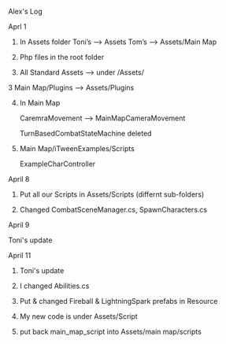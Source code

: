 Alex's Log


Aprl 1 

1. In Assets folder
Toni’s —> Assets
Tom’s —> Assets/Main Map

2. Php files in the root folder

3. All Standard Assets —> under /Assets/

3 Main Map/Plugins —> Assets/Plugins

4. In Main Map

	CaremraMovement --> MainMapCameraMovement

	TurnBasedCombatStateMachine deleted

5. Main Map/iTweenExamples/Scripts

	ExampleCharController 


April 8

1. Put all our Scripts in Assets/Scripts (differnt sub-folders)

2. Changed CombatSceneManager.cs, SpawnCharacters.cs


April 9

Toni's update



April 11

1. Toni's update

2. I changed Abilities.cs

3. Put & changed Fireball & LightningSpark prefabs in Resource

4. My new code is under Assets/Script

5. put back main_map_script into Assets/main map/scripts